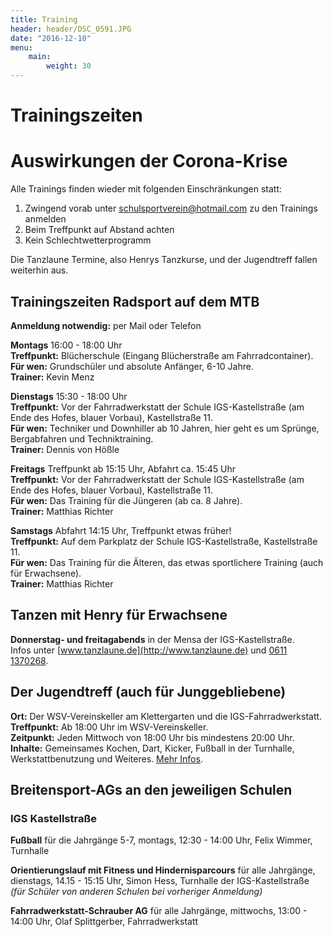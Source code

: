 ```yaml
---
title: Training
header: header/DSC_0591.JPG
date: "2016-12-10"
menu: 
    main:
        weight: 30
---
```


# Trainingszeiten

<div class="warning cancelwarning">

# Auswirkungen der Corona-Krise

Alle Trainings finden wieder mit folgenden Einschränkungen statt:
1. Zwingend vorab unter [schulsportverein@hotmail.com](mailto:schulsportverein@hotmail.com) zu den Trainings anmelden
2. Beim Treffpunkt auf Abstand achten
3. Kein Schlechtwetterprogramm

Die Tanzlaune Termine, also Henrys Tanzkurse, und der Jugendtreff fallen weiterhin aus.

</div>

## Trainingszeiten Radsport auf dem MTB

**Anmeldung notwendig:** per Mail oder Telefon

**Montags** 16:00 - 18:00 Uhr  
**Treffpunkt:** Blücherschule (Eingang Blücherstraße am Fahrradcontainer).  
**Für wen:** Grundschüler und absolute Anfänger, 6-10 Jahre.  
**Trainer:** Kevin Menz

**Dienstags** 15:30 - 18:00 Uhr  
**Treffpunkt:** Vor der Fahrradwerkstatt der Schule IGS-Kastellstraße (am Ende des Hofes, blauer Vorbau), Kastellstraße 11.  
**Für wen:** Techniker und Downhiller ab 10 Jahren, hier geht es um Sprünge, Bergabfahren und Techniktraining.  
**Trainer:** Dennis von Hößle

**Freitags** Treffpunkt ab 15:15 Uhr, Abfahrt ca. 15:45 Uhr  
**Treffpunkt:** Vor der Fahrradwerkstatt der Schule IGS-Kastellstraße (am Ende des Hofes, blauer Vorbau), Kastellstraße 11.  
**Für wen:** Das Training für die Jüngeren (ab ca. 8 Jahre).  
**Trainer:** Matthias Richter

**Samstags** Abfahrt 14:15 Uhr, Treffpunkt etwas früher!  
**Treffpunkt:** Auf dem Parkplatz der Schule IGS-Kastellstraße, Kastellstraße 11.  
**Für wen:** Das Training für die Älteren, das etwas sportlichere Training (auch für Erwachsene).  
**Trainer:** Matthias Richter

## Tanzen mit Henry für Erwachsene

**Donnerstag- und freitagabends** in der Mensa der IGS-Kastellstraße.  
Infos unter [www.tanzlaune.de](http://www.tanzlaune.de) und [0611 1370268](tel:+496111370268).  


##  Der Jugendtreff (auch für Junggebliebene) 

**Ort:** Der WSV-Vereinskeller am Klettergarten und die IGS-Fahrradwerkstatt.  
**Treffpunkt:** Ab 18:00 Uhr im WSV-Vereinskeller.  
**Zeitpunkt:** Jeden Mittwoch von 18:00 Uhr bis mindestens 20:00 Uhr.  
**Inhalte:** Gemeinsames Kochen, Dart, Kicker, Fußball in der Turnhalle, Werkstattbenutzung und Weiteres. [Mehr Infos](jugendtreff).  

## Breitensport-AGs an den jeweiligen Schulen

### IGS Kastellstraße
**Fußball** für die Jahrgänge 5-7, montags, 12:30 - 14:00 Uhr, Felix Wimmer, Turnhalle  

**Orientierungslauf mit Fitness und Hindernisparcours** für alle Jahrgänge, dienstags, 14.15 - 15:15 Uhr, Simon Hess, Turnhalle der IGS-Kastellstraße _(für Schüler von anderen Schulen bei vorheriger Anmeldung)_  

**Fahrradwerkstatt-Schrauber AG** für alle Jahrgänge, mittwochs, 13:00 - 14:00 Uhr, Olaf Splittgerber, Fahrradwerkstatt

